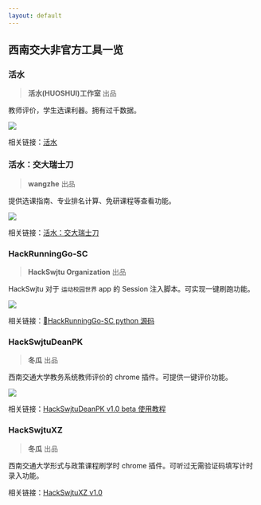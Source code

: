 ```yaml
---
layout: default
---
```


## 西南交大非官方工具一览

### 活水

> **活水(HUOSHUI)工作室** 出品

教师评价，学生选课利器。拥有过千数据。

![](http://ofmxkmiv3.bkt.clouddn.com/huoshui.png)

相关链接：[活水](http://app.huoshui.org/#/tab/listing)

### 活水：交大瑞士刀

> **wangzhe** 出品

提供选课指南、专业排名计算、免研课程等查看功能。

![](http://ofmxkmiv3.bkt.clouddn.com/ruishi.png)

相关链接：[活水：交大瑞士刀](http://wangzhe.cloud/swjtu)

### HackRunningGo-SC

> **HackSwjtu Organization** 出品

HackSwjtu 对于 `运动校园世界` app 的 Session 注入脚本。可实现一键刷跑功能。

![](http://ofmxkmiv3.bkt.clouddn.com/banner.png)

相关链接：[HackRunningGo-SC python 源码](https://github.com/HackSwjtu/HackRunningGo-SC)

### HackSwjtuDeanPK

> **冬瓜** 出品

西南交通大学教务系统教师评价的 chrome 插件。可提供一键评价功能。

![](http://ofmxkmiv3.bkt.clouddn.com/HackSwjtuDeanPK-logo.png)

相关链接：[HackSwjtuDeanPK v1.0 beta 使用教程](https://github.com/HackSwjtu/HackSwjtuDeanPK)


### HackSwjtuXZ

> **冬瓜** 出品

西南交通大学形式与政策课程刷学时 chrome 插件。可听过无需验证码填写计时录入功能。

相关链接：[HackSwjtuXZ v1.0](https://github.com/HackSwjtu/HackSwjtuXZ)
